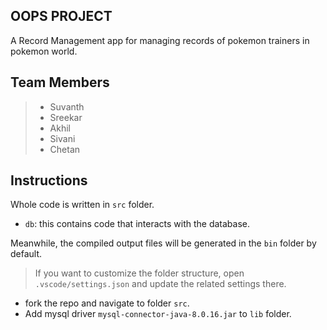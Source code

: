 ## OOPS PROJECT

A Record Management app for managing records of pokemon trainers in pokemon world.

## Team Members
> - Suvanth
> - Sreekar
> - Akhil
> - Sivani
> - Chetan


## Instructions

Whole code is written in `src` folder.

- `db`: this contains code that interacts with the database.

Meanwhile, the compiled output files will be generated in the `bin` folder by default.

> If you want to customize the folder structure, open `.vscode/settings.json` and update the related settings there.
- fork the repo and navigate to folder `src`.
- Add mysql driver `mysql-connector-java-8.0.16.jar` to `lib` folder.


